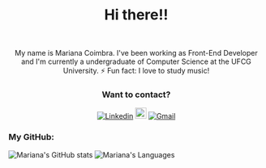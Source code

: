 <h1 align="center"> Hi there!! </h1>
<br>

<p align="center">My name is Mariana Coimbra. I've been working as Front-End Developer and I'm currently a undergraduate of Computer Science at the UFCG University.   ⚡ Fun fact: I love to study music!</p>



  
<div align="center">

<h3> Want to contact?</h3>

[![Linkedin](https://img.shields.io/badge/-LinkedIn-blue?style=flat&logo=Linkedin&logoColor=white)](https://www.linkedin.com/in//mariana-coimbra-87087118b/)
[<img src="https://img.shields.io/github/followers/marianacoimbra?label=follow&style=social" height="22" title="Follow me" />](https://github.com/marianacoimbra)
[![Gmail](https://img.shields.io/badge/-Gmail-c14438?style=flat&logo=Gmail&logoColor=white)](mailto:mariana.coimbra@ccc.ufcg.edu.br)
</div>

<h3>My GitHub: </h3>

<p>
  
![Mariana's GitHub stats](https://github-readme-stats.vercel.app/api?username=marianacoimbra&show_icons=true&theme=radical)
![Mariana's Languages](https://github-readme-stats.vercel.app/api/top-langs/?username=marianacoimbra&layout=compact&theme=radical)
</p>
